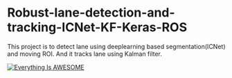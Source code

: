 # Robust-lane-detection-and-tracking-ICNet-KF-Keras-ROS
This project is to detect lane using deeplearning based segmentation(ICNet) and moving ROI. And it tracks lane using Kalman filter.

[![Everything Is AWESOME](https://img.youtube.com/vi/StTqXEQ2l-Y/0.jpg)](https://www.youtube.com/watch?v=GVUFTf1LCEA "Everything Is AWESOME")
